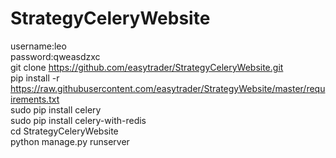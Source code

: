 # StrategyCeleryWebsite<br/>
username:leo<br/>
password:qweasdzxc<br/>
git clone https://github.com/easytrader/StrategyCeleryWebsite.git<br/>
pip install -r https://raw.githubusercontent.com/easytrader/StrategyWebsite/master/requirements.txt<br/>
sudo pip install celery<br/>
sudo pip install celery-with-redis<br/>
cd StrategyCeleryWebsite<br/>
python manage.py runserver<br/>
